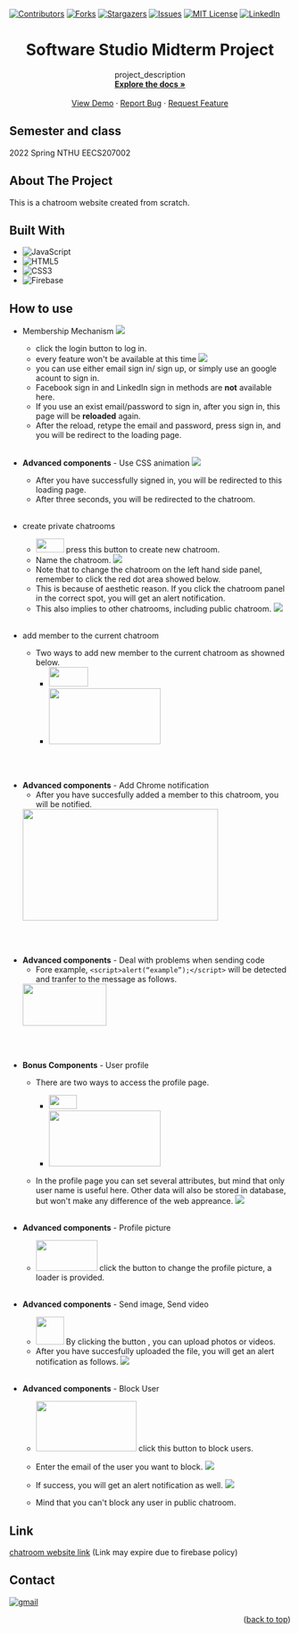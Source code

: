 <a name="readme-top"></a>

<!-- PROJECT SHIELDS -->
[![Contributors][contributors-shield]][contributors-url]
[![Forks][forks-shield]][forks-url]
[![Stargazers][stars-shield]][stars-url]
[![Issues][issues-shield]][issues-url]
[![MIT License][license-shield]][license-url]
[![LinkedIn][linkedin-shield]][linkedin-url]

# <center>Software Studio Midterm Project</center>

<div align="center">

  <p align="center">
    project_description
    <br />
    <a href="https://github.com/Lewis-Tsai/Software-Studio-Midterm-Project"><strong>Explore the docs »</strong></a>
    <br />
    <br />
    <a href="https://github.com/Lewis-Tsai/Software-Studio-Midterm-Project">View Demo</a>
    ·
    <a href="https://github.com/Lewis-Tsai/Software-Studio-Midterm-Project/issues">Report Bug</a>
    ·
    <a href="https://github.com/Lewis-Tsai/Software-Studio-Midterm-Project/issues">Request Feature</a>
  </p>
</div>

## Semester and class
2022 Spring NTHU EECS207002	

<!-- ABOUT THE PROJECT -->
## About The Project

This is a chatroom website created from scratch. 

## Built With

* ![JavaScript](https://img.shields.io/badge/javascript-%23323330.svg?style=for-the-badge&logo=javascript&logoColor=%23F7DF1E)
* ![HTML5](https://img.shields.io/badge/html5-%23E34F26.svg?style=for-the-badge&logo=html5&logoColor=white)
* ![CSS3](https://img.shields.io/badge/css3-%231572B6.svg?style=for-the-badge&logo=css3&logoColor=white)
* ![Firebase](https://img.shields.io/badge/Firebase-039BE5?style=for-the-badge&logo=Firebase&logoColor=white)

## How to use 

* Membership Mechanism 
![](https://i.imgur.com/NQyAj73.png)
    * click the login button to log in.
    * every feature won't be available at this time
    ![](https://i.imgur.com/bmOX5PE.png)
    * you can use either email sign in/ sign up, or simply use an google acount to sign in.
    * Facebook sign in and LinkedIn sign in methods are **not** available here.
    * If you use an exist email/password to sign in, after you sign in, this page will be **reloaded** again.
    * After the reload, retype the email and password, press sign in, and you will be redirect to the loading page.
<br><br>

* **Advanced components** - Use CSS animation
![](https://i.imgur.com/d04xbqX.png)
    * After you have successfully signed in, you will be redirected to this loading page.
    * After three seconds, you will be redirected to the chatroom.
<br><br>

* create private chatrooms 
    * <img src="https://i.imgur.com/HtGUFf3.png"  width="50" height="25"> press this button to create new chatroom. 
    * Name the chatroom.
    ![](https://i.imgur.com/l6ZDnkr.png)
    * Note that to change the chatroom on the left hand side panel, remember to click the red dot area showed below.
    * This is because of aesthetic reason. If you click the chatroom panel in the correct spot, you will get an alert notification.
    * This also implies to other chatrooms, including public chatroom.
    ![](https://i.imgur.com/gVGTZr5.png)
<br><br>

* add member to the current chatroom
    * Two ways to add new member to the current chatroom as showned below.
        * <img src="https://i.imgur.com/YxUAH49.png"  width="70" height="35"> 
        * <img src="https://i.imgur.com/CXWFID0.png"  width="200" height="100"> 
<br><br>

* **Advanced components** - Add Chrome notification
    * After you have succesfully added a member to this chatroom, you will be notified.
    <img src="https://i.imgur.com/n2DZqqa.png"  width="350" height="200">
<br><br>

* **Advanced components** - Deal with problems when sending code
    * Fore example, `<script>alert(“example”);</script>` will be detected and tranfer to the message as follows.
    <img src="https://i.imgur.com/rPPXu3c.png"  width="150" height="75">
<br><br>

* **Bonus Components** - User profile 
    * There are two ways to access the profile page.
        * <img src="https://i.imgur.com/ABz4sqy.png"  width="50" height="25">
        * <img src="https://i.imgur.com/NqFWiKc.png"  width="200" height="100">

    * In the profile page you can set several attributes, but mind that only user name is useful here. Other data will also be stored in database, but won't make any difference of the web appreance.
    ![](https://i.imgur.com/P0aJ7Dy.png)
<br><br>

* **Advanced components** - Profile picture 
    * <img src="https://i.imgur.com/dIuB51s.png"  width="110" height="55"> click the button to change the profile picture, a loader is provided.
<br><br>

* **Advanced components** - Send image, Send video 
    * <img src="https://i.imgur.com/7kwmOgz.png"  width="50" height="50"> By clicking the button , you can upload photos or videos.
    * After you have succesfully uploaded the file, you will get an alert notification as follows.
    ![](https://i.imgur.com/LzPER9b.png)
<br><br>

* **Advanced components** - Block User 
    * <img src="https://i.imgur.com/63yuhCe.png"  width="180" height="90"> click this button to block users.
    * Enter the email of the user you want to block.
    ![](https://i.imgur.com/WiWTQkb.png)
    * If success, you will get an alert notification as well.
    ![](https://i.imgur.com/xkmTKyr.png)

    * Mind that you can't block any user in public chatroom.

## Link
    
[chatroom website link](https://software-studio-mid-chatroom.web.app/) (Link may expire due to firebase policy)

## Contact

[![gmail][gmail]][gmail-url]


<p align="right">(<a href="#readme-top">back to top</a>)</p>

<!-- MARKDOWN LINKS & IMAGES -->
<!-- https://www.markdownguide.org/basic-syntax/#reference-style-links -->
[contributors-shield]: https://img.shields.io/github/contributors/Lewis-Tsai/Software-Studio-Midterm-Project.svg?style=for-the-badge
[contributors-url]: https://github.com/Lewis-Tsai/Software-Studio-Midterm-Project/contributors
[forks-shield]: https://img.shields.io/github/forks/Lewis-Tsai/Software-Studio-Midterm-Project.svg?style=for-the-badge
[forks-url]: https://github.com/Lewis-Tsai/Software-Studio-Midterm-Project/network/members
[stars-shield]: https://img.shields.io/github/stars/Lewis-Tsai/Software-Studio-Midterm-Project.svg?style=for-the-badge
[stars-url]: https://github.com/Lewis-Tsai/Software-Studio-Midterm-Project/stargazers
[issues-shield]: https://img.shields.io/github/issues/Lewis-Tsai/Software-Studio-Midterm-Project.svg?style=for-the-badge
[issues-url]: https://github.com/Lewis-Tsai/Software-Studio-Midterm-Project/issues
[license-shield]: https://img.shields.io/github/license/Lewis-Tsai/Software-Studio-Midterm-Project.svg?style=for-the-badge
[license-url]: https://github.com/Lewis-Tsai/Software-Studio-Midterm-Project/blob/master/license
[linkedin-shield]: https://img.shields.io/badge/-LinkedIn-black.svg?style=for-the-badge&logo=linkedin&colorB=555
[linkedin-url]: https://linkedin.com/in/lewis-tsai-7b570421a
[product-screenshot]: images/screenshot.png

[gmail]: https://img.shields.io/badge/Gmail-D14836?style=for-the-badge&logo=gmail&logoColor=white
[gmail-url]: mailto:A38050787@gmail.com
